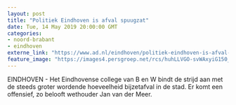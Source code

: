 ```yaml
---
layout: post
title: "Politiek Eindhoven is afval spuugzat"
date: Tue, 14 May 2019 20:00:00 GMT
categories: 
- noord-brabant 
- eindhoven 
externe_link: "https://www.ad.nl/eindhoven/politiek-eindhoven-is-afval-spuugzat~ab1ea62f/"
feature_image: "https://images4.persgroep.net/rcs/huhLLVGO-svWAxyiG150_wU6P74/diocontent/147842407/_fitwidth/400/?appId=21791a8992982cd8da851550a453bd7f&quality=0.7"
---
```


EINDHOVEN - Het Eindhovense college van B en W bindt de strijd aan met de steeds groter wordende hoeveelheid bijzetafval in de stad. Er komt een offensief, zo belooft wethouder Jan van der Meer.
